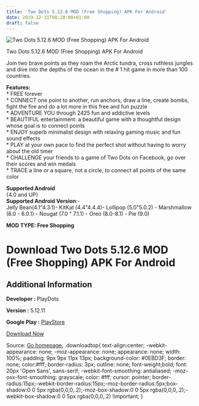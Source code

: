 ```yaml
---
title: 'Two Dots 5.12.6 MOD (Free Shopping) APK For Android'
date: 2019-12-31T08:28:00+01:00
draft: false
---
```


![Two Dots 5.12.6 MOD (Free Shopping) APK For Android](https://i1.wp.com/apkhome.net/wp-content/uploads/2019/11/Two-Dots-2.png "Two Dots 5.12.6 MOD (Free Shopping) APK For Android")

  

Two Dots 5.12.6 MOD (Free Shopping) APK For Android

Join two brave points as they roam the Arctic tundra, cross ruthless jungles and dive into the depths of the ocean in the # 1 hit game in more than 100 countries.

**Features:**  
\* FREE forever  
\* CONNECT one point to another, run anchors, draw a line, create bombs, fight the fire and do a lot more in this free and fun puzzle  
\* ADVENTURE YOU through 2425 fun and addictive levels  
\* BEAUTIFUL entertainment: a beautiful game with a thoughtful design whose goal is to connect points  
\* ENJOY superb minimalist design with relaxing gaming music and fun sound effects  
\* PLAY at your own pace to find the perfect shot without having to worry about the old timer  
\* CHALLENGE your friends to a game of Two Dots on Facebook, go over their scores and win medals  
\* TRACE a line or a square, not a circle, to connect all points of the same color

**Supported Android**  
{4.0 and UP}  
**Supported Android Version**:-  
Jelly Bean(4.1"4.3.1)- KitKat (4.4"4.4.4)- Lollipop (5.0"5.0.2) - Marshmallow (6.0 - 6.0.1) - Nougat (7.0 " 7.1.1) - Oreo (8.0-8.1) - Pie (9.0)

**MOD TYPE: Free Shopping**

Download Two Dots 5.12.6 MOD (Free Shopping) APK For Android
============================================================

Additional Information
----------------------

**Developer :** PlayDots

**Version :** 5.12.11

**Google Play :** [PlayStore](https://play.google.com/store/apps/details?id=com.weplaydots.twodotsandroid)

  

[Download Now](https://store4app.co/post/two-dots-5-12-6-mod-free-shopping-apk-for-android_1573927443)

  
Source: [Go homepage.](https://store4app.co/post/two-dots-5-12-6-mod-free-shopping-apk-for-android_1573927443) .downloadtop{ text-align:center; -webkit-appearance: none; -moz-appearance: none; appearance: none; width: 100%; padding: 9px 9px 11px 13px; background-color: #0EBD3F; border: none; color:#fff; border-radius: 3px; outline: none; font-weight;bold; font: 20px 'Open Sans', sans-serif; -webkit-font-smoothing: antialiased; -moz-osx-font-smoothing: grayscale; color: #fff; cursor: pointer; border-radius:15px;-webkit-border-radius:15px;-moz-border-radius:5px;box-shadow:0 0 5px rgba(0,0,0,.2);-moz-box-shadow:0 0 5px rgba(0,0,0,.2);-webkit-box-shadow:0 0 5px rgba(0,0,0,.2) !important; }
